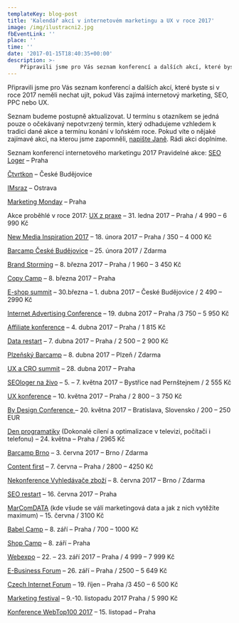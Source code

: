 ```yaml
---
templateKey: blog-post
title: 'Kalendář akcí v internetovém marketingu a UX v roce 2017'
image: /img/ilustracni2.jpg
fbEventLink: ''
place: ''
time: ''
date: '2017-01-15T18:40:35+00:00'
description: >-
    Připravili jsme pro Vás seznam konferencí a dalších akcí, které byste si v roce 2017 neměli nechat ujít, pokud Vás zajímá internetový marketing, SEO, PPC nebo UX.Seznam budeme postupně aktualizovat....
---
```

  
Připravili jsme pro Vás seznam konferencí a dalších akcí, které byste si v roce 2017 neměli nechat ujít, pokud Vás zajímá internetový marketing, SEO, PPC nebo UX.

Seznam budeme postupně aktualizovat. U termínu s otazníkem se jedná pouze o očekávaný nepotvrzený termín, který odhadujeme vzhledem k tradici dané akce a termínu konání v loňském roce. Pokud víte o nějaké zajímavé akci, na kterou jsme zapomněli, [napište Janě](http://ctvrtkon.cz/kontakt/). Rádi akci doplníme.

Seznam konferencí internetového marketingu 2017 Pravidelné akce: [SEO Loger](http://www.pavelungr.cz/seologer/) – Praha

[Čtvrtkon](http://ctvrtkon.cz/) – České Budějovice

[IMsraz](http://imsraz.cz/) – Ostrava

[Marketing Monday](http://www.tuesday.cz/marketing-monday/) – Praha

Akce proběhlé v roce 2017: [UX z praxe](http://www.uxz.cz/) – 31. ledna 2017 – Praha / 4 990 – 6 990 Kč

[New Media Inspiration 2017](http://www.tuesday.cz/akce/new-media-inspiration-2017/) – 18. února 2017 – Praha / 350 – 4 000 Kč

[Barcamp České Budějovice](http://www.barcampjc.cz/#uvod) – 25. února 2017 / Zdarma

[Brand Storming](http://www.tuesday.cz/akce/brandstorming-1/) – 8. března 2017 – Praha / 1 960 – 3 450 Kč

[Copy Camp](https://www.facebook.com/copycamp) – 8. března 2017 – Praha

[E-shop summit](https://www.eshopsummit.cz/) – 30.března – 1. dubna 2017 – České Budějovice / 2 490 – 2990 Kč

[Internet Advertising Conference](http://iac.spir.cz/akce/internet-advertising-conference-2017/) – 19. dubna 2017 – Praha /3 750 – 5 950 Kč

[Affiliate konference](http://www.affiliatekonference.cz/) – 4. dubna 2017 – Praha / 1 815 Kč

[Data restart](http://www.datarestart.cz/) – 7. dubna 2017 – Praha / 2 500 – 2 900 Kč

[Plzeňský Barcamp](https://plzenskybarcamp.cz/) – 8. dubna 2017 – Plzeň / Zdarma

[UX a CRO summit](https://www.uxcrosummit.cz/) – 28. dubna 2017 – Praha

[SEOloger na živo](https://nazivo.seologer.cz/) – 5. – 7. května 2017 – Bystřice nad Pernštejnem / 2 555 Kč

[UX konference](http://www.tuesday.cz/akce/ux-konference/) – 10. května 2017 – Praha / 2 800 – 3 750 Kč

[By Design Conference ](http://bydesignconf.co/)– 20. května 2017 – Bratislava, Slovensko / 200 – 250 EUR

[Den programatiky](http://denprogramatiky.cz/) (Dokonalé cílení a optimalizace v televizi, počítači i telefonu) – 24. května – Praha / 2965 Kč

[Barcamp Brno](http://www.barcampbrno.cz/) – 3. června 2017 – Brno / Zdarma

[Content first](http://www.tuesday.cz/akce/content-first-2017/) – 7. června – Praha / 2800 – 4250 Kč

[Nekonference Vyhledávače zboží](http://www.besteto.cz/nekonference-2017) – 8. června 2017 – Brno / Zdarma

[SEO restart](http://www.seorestart.cz/) – 16. června 2017 – Praha

[MarComDATA](http://www.tuesday.cz/akce/marcomdata/) (kde všude se válí marketingová data a jak z nich vytěžíte maximum) – 15. června / 3100 Kč

[Babel Camp](http://www.babelcamp.cz/) – 8. září – Praha / 700 – 1000 Kč

[Shop Camp](http://www.shopcamp.cz/) – 8. září – Praha

[Webexpo](http://webexpo.cz/praha2015/) – 22. – 23. září 2017 – Praha / 4 999 – 7 999 Kč

[E-Business Forum](http://www.tuesday.cz/akce/e-business-forum-2017/) – 26. září – Praha / 2500 – 5 649 Kč

[Czech Internet Forum](http://www.tuesday.cz/akce/czech-internet-forum-2017/) – 19. říjen – Praha /3 450 – 6 500 Kč

[Marketing festival](https://www.marketingfestival.cz/) – 9.-10. listopadu 2017 Praha / 5 990 Kč

[Konference WebTop100 2017](http://www.tuesday.cz/) – 15. listopad – Praha
